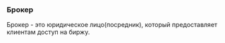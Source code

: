 ### Брокер
Брокер - это юридическое лицо(посредник), который предоставляет клиентам доступ на биржу.
